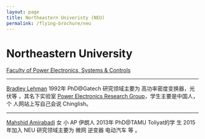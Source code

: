 ```yaml
---
layout: page
title: Northeastern Univeristy (NEU)
permalink: /flying-brochure/neu
---
```

# Northeastern University


[Faculty of Power Electronics, Systems & Controls](https://ece.northeastern.edu/coe-research/research-areas/power-electronics-systems-controls/)

---
[Bradley Lehman](https://coe.northeastern.edu/people/lehman-bradley/) 1992年 PhD@Gatech 研究领域主要为 高功率密度变换器，光
伏等 ，其名下实验室 [Power Electronics Research Group](https://ece.northeastern.edu/groups/power/lehman/index.html)，学生主要是中国人，个
人网站上写自己会说 Chinglish。

---
[Mahshid Amirabadi](https://web.northeastern.edu/amirabadi/#_ga=1.133759629.2083432369.1457919598) 女 小 AP 伊朗人 2013年 PhD@TAMU Toliyat的学
生 2015年加入 NEU 研究领域主要为 微网 逆变器 电动汽车 等 。
